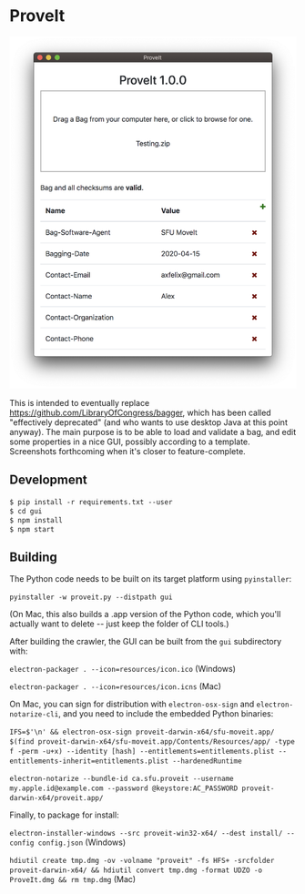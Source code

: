 # ProveIt

![ProveIt](proveit.png)

This is intended to eventually replace https://github.com/LibraryOfCongress/bagger, which has been called "effectively deprecated" (and who wants to use desktop Java at this point anyway). The main purpose is to be able to load and validate a bag, and edit some properties in a nice GUI, possibly according to a template. Screenshots forthcoming when it's closer to feature-complete.

## Development
```
$ pip install -r requirements.txt --user
$ cd gui
$ npm install
$ npm start
```

## Building
The Python code needs to be built on its target platform using `pyinstaller`:

`pyinstaller -w proveit.py --distpath gui`

(On Mac, this also builds a .app version of the Python code, which you'll actually want to delete -- just keep the folder of CLI tools.)

After building the crawler, the GUI can be built from the `gui` subdirectory with:

`electron-packager . --icon=resources/icon.ico` (Windows)

`electron-packager . --icon=resources/icon.icns` (Mac)

On Mac, you can sign for distribution with `electron-osx-sign` and `electron-notarize-cli`, and you need to include the embedded Python binaries:

`IFS=$'\n' && electron-osx-sign proveit-darwin-x64/sfu-moveit.app/ $(find proveit-darwin-x64/sfu-moveit.app/Contents/Resources/app/ -type f -perm -u+x) --identity [hash] --entitlements=entitlements.plist --entitlements-inherit=entitlements.plist --hardenedRuntime`

`electron-notarize --bundle-id ca.sfu.proveit --username my.apple.id@example.com --password @keystore:AC_PASSWORD proveit-darwin-x64/proveit.app/`

Finally, to package for install:

`electron-installer-windows --src proveit-win32-x64/ --dest install/ --config config.json` (Windows)

`hdiutil create tmp.dmg -ov -volname "proveit" -fs HFS+ -srcfolder proveit-darwin-x64/ && hdiutil convert tmp.dmg -format UDZO -o ProveIt.dmg && rm tmp.dmg` (Mac)
